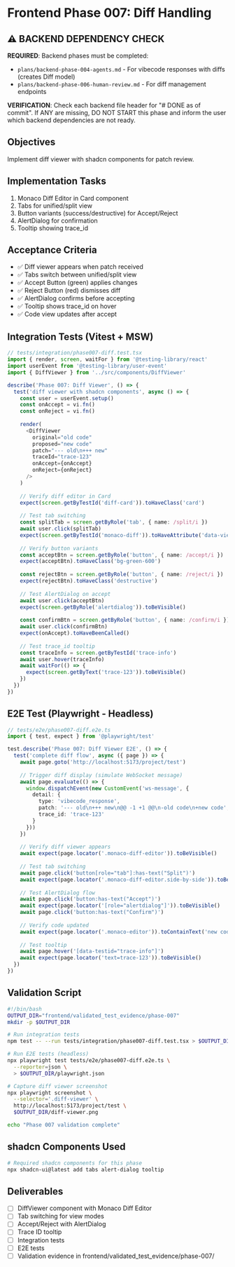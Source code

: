 # Frontend Phase 007: Diff Handling

## ⚠️ BACKEND DEPENDENCY CHECK
**REQUIRED**: Backend phases must be completed:
- `plans/backend-phase-004-agents.md` - For vibecode responses with diffs (creates Diff model)
- `plans/backend-phase-006-human-review.md` - For diff management endpoints

**VERIFICATION**: Check each backend file header for "# DONE as of commit". If ANY are missing, DO NOT START this phase and inform the user which backend dependencies are not ready.

## Objectives
Implement diff viewer with shadcn components for patch review.

## Implementation Tasks
1. Monaco Diff Editor in Card component
2. Tabs for unified/split view
3. Button variants (success/destructive) for Accept/Reject
4. AlertDialog for confirmation
5. Tooltip showing trace_id

## Acceptance Criteria
- ✅ Diff viewer appears when patch received
- ✅ Tabs switch between unified/split view
- ✅ Accept Button (green) applies changes
- ✅ Reject Button (red) dismisses diff
- ✅ AlertDialog confirms before accepting
- ✅ Tooltip shows trace_id on hover
- ✅ Code view updates after accept

## Integration Tests (Vitest + MSW)
```typescript
// tests/integration/phase007-diff.test.tsx
import { render, screen, waitFor } from '@testing-library/react'
import userEvent from '@testing-library/user-event'
import { DiffViewer } from '../src/components/DiffViewer'

describe('Phase 007: Diff Viewer', () => {
  test('diff viewer with shadcn components', async () => {
    const user = userEvent.setup()
    const onAccept = vi.fn()
    const onReject = vi.fn()
    
    render(
      <DiffViewer
        original="old code"
        proposed="new code"
        patch="--- old\n+++ new"
        traceId="trace-123"
        onAccept={onAccept}
        onReject={onReject}
      />
    )
    
    // Verify diff editor in Card
    expect(screen.getByTestId('diff-card')).toHaveClass('card')
    
    // Test tab switching
    const splitTab = screen.getByRole('tab', { name: /split/i })
    await user.click(splitTab)
    expect(screen.getByTestId('monaco-diff')).toHaveAttribute('data-view', 'split')
    
    // Verify button variants
    const acceptBtn = screen.getByRole('button', { name: /accept/i })
    expect(acceptBtn).toHaveClass('bg-green-600')
    
    const rejectBtn = screen.getByRole('button', { name: /reject/i })
    expect(rejectBtn).toHaveClass('destructive')
    
    // Test AlertDialog on accept
    await user.click(acceptBtn)
    expect(screen.getByRole('alertdialog')).toBeVisible()
    
    const confirmBtn = screen.getByRole('button', { name: /confirm/i })
    await user.click(confirmBtn)
    expect(onAccept).toHaveBeenCalled()
    
    // Test trace_id tooltip
    const traceInfo = screen.getByTestId('trace-info')
    await user.hover(traceInfo)
    await waitFor(() => {
      expect(screen.getByText('trace-123')).toBeVisible()
    })
  })
})
```

## E2E Test (Playwright - Headless)
```typescript
// tests/e2e/phase007-diff.e2e.ts
import { test, expect } from '@playwright/test'

test.describe('Phase 007: Diff Viewer E2E', () => {
  test('complete diff flow', async ({ page }) => {
    await page.goto('http://localhost:5173/project/test')
    
    // Trigger diff display (simulate WebSocket message)
    await page.evaluate(() => {
      window.dispatchEvent(new CustomEvent('ws-message', {
        detail: {
          type: 'vibecode_response',
          patch: '--- old\n+++ new\n@@ -1 +1 @@\n-old code\n+new code',
          trace_id: 'trace-123'
        }
      }))
    })
    
    // Verify diff viewer appears
    await expect(page.locator('.monaco-diff-editor')).toBeVisible()
    
    // Test tab switching
    await page.click('button[role="tab"]:has-text("Split")')
    await expect(page.locator('.monaco-diff-editor.side-by-side')).toBeVisible()
    
    // Test AlertDialog flow
    await page.click('button:has-text("Accept")')
    await expect(page.locator('[role="alertdialog"]')).toBeVisible()
    await page.click('button:has-text("Confirm")')
    
    // Verify code updated
    await expect(page.locator('.monaco-editor')).toContainText('new code')
    
    // Test tooltip
    await page.hover('[data-testid="trace-info"]')
    await expect(page.locator('text=trace-123')).toBeVisible()
  })
})
```

## Validation Script
```bash
#!/bin/bash
OUTPUT_DIR="frontend/validated_test_evidence/phase-007"
mkdir -p $OUTPUT_DIR

# Run integration tests
npm test -- --run tests/integration/phase007-diff.test.tsx > $OUTPUT_DIR/vitest.log 2>&1

# Run E2E tests (headless)
npx playwright test tests/e2e/phase007-diff.e2e.ts \
  --reporter=json \
  > $OUTPUT_DIR/playwright.json

# Capture diff viewer screenshot
npx playwright screenshot \
  --selector='.diff-viewer' \
  http://localhost:5173/project/test \
  $OUTPUT_DIR/diff-viewer.png

echo "Phase 007 validation complete"
```

## shadcn Components Used
```bash
# Required shadcn components for this phase
npx shadcn-ui@latest add tabs alert-dialog tooltip
```

## Deliverables
- [ ] DiffViewer component with Monaco Diff Editor
- [ ] Tab switching for view modes
- [ ] Accept/Reject with AlertDialog
- [ ] Trace ID tooltip
- [ ] Integration tests
- [ ] E2E tests
- [ ] Validation evidence in frontend/validated_test_evidence/phase-007/